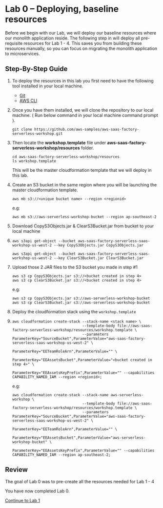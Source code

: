 # Lab 0 – Deploying, baseline resources

Before we begin with our Lab, we will deploy our baseline resources where our monolith application reside.
The following step in will deploy all pre-requisite resources for Lab 1 - 4.
This saves you from building these resources manually, so you can focus on migrating the monolith application to microservices.

## Step-By-Step Guide

1.	To deploy the resources in this lab you first need to have the following tool installed in your local machine.

    * [Git](https://git-scm.com/)
    * [AWS CLI](https://docs.aws.amazon.com/cli/latest/userguide/cli-chap-install.html)

2.  Once you have them installed, we will clone the repository to our local machine. ( Run below command in your local machine command prompt ).

    `git clone https://github.com/aws-samples/aws-saas-factory-serverless-workshop.git`

3.  Then locate the **workshop.template** file under **aws-saas-factory-serverless-workshop/resources** folder.

    ```
    cd aws-saas-factory-serverless-workshop/resources
    ls workshop.template
    ```

    This will be the master cloudformation template that we will deploy in this lab.

4.  Create an S3 bucket in the same region where you will be launching the master cloudformation template.

    `aws mb s3://<unique bucket name> --region <regionid>`

    e.g:

    `aws mb s3://aws-serverless-workshop-bucket --region ap-southeast-2`

5.	Download CopyS3Objects.jar & ClearS3Bucket.jar from bucket to your local machine
6.
    `aws s3api get-object --bucket aws-saas-factory-serverless-saas-workshop-us-west-2 --key CopyS3Objects.jar CopyS3Objects.jar`

    `aws s3api get-object --bucket aws-saas-factory-serverless-saas-workshop-us-west-2 --key ClearS3Bucket.jar ClearS3Bucket.jar`

6.	Upload those 2 JAR files to the S3 bucket you made in step #1

    ```
    aws s3 cp CopyS3Objects.jar s3://<bucket created in step 4>
    aws s3 cp ClearS3Bucket.jar s3://<bucket created in step 4>
    ```

    e.g:

    ```
    aws s3 cp CopyS3Objects.jar s3://aws-serverless-workshop-bucket
    aws s3 cp ClearS3Bucket.jar s3://aws-serverless-workshop-bucket
    ```

7.	Deploy the cloudformation stack using the `workshop.template`
8.
    ```
    aws cloudformation create-stack --stack-name <stack name> \
                                    --template-body file://aws-saas-factory-serverless-workshop/resources/workshop.template \
                                    --parameters    ParameterKey="SourceBucket",ParameterValue="aws-saas-factory-serverless-saas-workshop-us-west-2" \
                                                    ParameterKey="EETeamRoleArn",ParameterValue="" \
                                                    ParameterKey="EEAssetsBucket",ParameterValue="<bucket created in step 4>" \
                                                    ParameterKey="EEAssetsKeyPrefix",ParameterValue="" --capabilities CAPABILITY_NAMED_IAM --region <regionid>;
    ```
    e.g:
    ```
    aws cloudformation create-stack --stack-name aws-serverless-workshop \
                                    --template-body file://aws-saas-factory-serverless-workshop/resources/workshop.template \
                                    --parameters    ParameterKey="SourceBucket",ParameterValue="aws-saas-factory-serverless-saas-workshop-us-west-2" \
                                                    ParameterKey="EETeamRoleArn",ParameterValue="" \
                                                    ParameterKey="EEAssetsBucket",ParameterValue="aws-serverless-workshop-bucket" \
                                                    ParameterKey="EEAssetsKeyPrefix",ParameterValue="" --capabilities CAPABILITY_NAMED_IAM --region ap-southeast-2;
    ```


## Review

The goal of Lab 0 was to pre-create all the resources needed for Lab 1 - 4

You have now completed Lab 0.

[Continue to Lab 1](../lab1/README.md)



